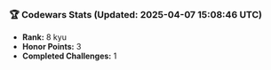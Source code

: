 ### 🏆 Codewars Stats (Updated: 2025-04-07 15:08:46 UTC)

- **Rank:** 8 kyu
- **Honor Points:** 3
- **Completed Challenges:** 1
